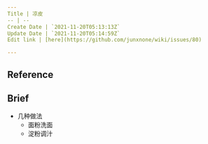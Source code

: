 ```yaml
---
Title | 凉皮
-- | --
Create Date | `2021-11-20T05:13:13Z`
Update Date | `2021-11-20T05:14:59Z`
Edit link | [here](https://github.com/junxnone/wiki/issues/80)

---
```

## Reference


## Brief
- 几种做法
  - 面粉洗面
  - 淀粉调汁

